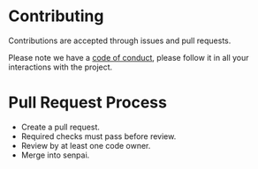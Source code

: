 # Contributing

Contributions are accepted through issues and pull requests.

Please note we have a [code of conduct](https://github.com/libletlib/libletlib/blob/senpai/.github/CODE_OF_CONDUCT.md), please follow it in all your interactions with the project.

# Pull Request Process
* Create a pull request.
* Required checks must pass before review.
* Review by at least one code owner.
* Merge into senpai.


